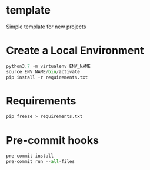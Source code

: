 # template
Simple template for new projects

# Create a Local Environment 

```python
python3.7 -m virtualenv ENV_NAME
source ENV_NAME/bin/activate
pip install -r requirements.txt
```


# Requirements 

```python
pip freeze > requirements.txt 
```


# Pre-commit hooks 

```python
pre-commit install
pre-commit run --all-files
```